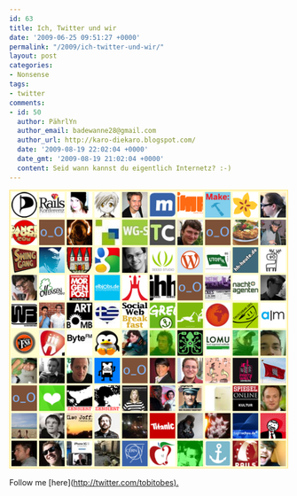 ```yaml
---
id: 63
title: Ich, Twitter und wir
date: '2009-06-25 09:51:27 +0000'
permalink: "/2009/ich-twitter-und-wir/"
layout: post
categories:
- Nonsense
tags:
- twitter
comments:
- id: 50
  author: PährlYn
  author_email: badewanne28@gmail.com
  author_url: http://karo-diekaro.blogspot.com/
  date: '2009-08-19 22:02:04 +0000'
  date_gmt: '2009-08-19 21:02:04 +0000'
  content: Seid wann kannst du eigentlich Internetz? :-)
---
```

![twitter](/files/2009/06/twitter.png)

Follow me [here](<http://twitter.com/tobitobes).>